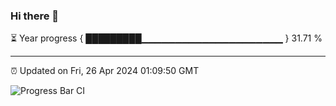 ### Hi there 👋

⏳ Year progress { █████████▁▁▁▁▁▁▁▁▁▁▁▁▁▁▁▁▁▁▁▁▁ } 31.71 %

---

⏰ Updated on Fri, 26 Apr 2024 01:09:50 GMT

![Progress Bar CI](https://github.com/liununu/liununu/workflows/Progress%20Bar%20CI/badge.svg)
